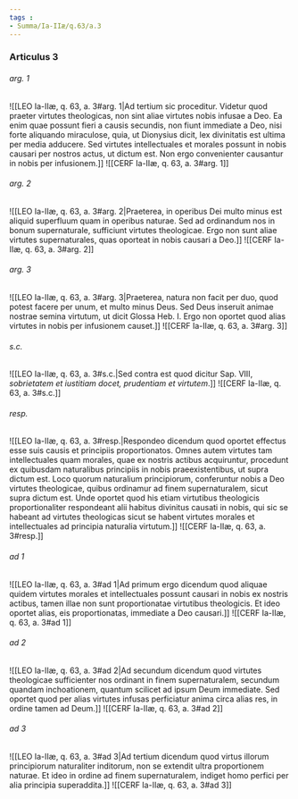 ```yaml
---
tags : 
- Summa/Ia-IIæ/q.63/a.3
---
```


### Articulus 3

###### arg. 1
![[LEO Ia-IIæ, q. 63, a. 3#arg. 1|Ad tertium sic proceditur. Videtur quod praeter virtutes theologicas, non sint aliae virtutes nobis infusae a Deo. Ea enim quae possunt fieri a causis secundis, non fiunt immediate a Deo, nisi forte aliquando miraculose, quia, ut Dionysius dicit, lex divinitatis est ultima per media adducere. Sed virtutes intellectuales et morales possunt in nobis causari per nostros actus, ut dictum est. Non ergo convenienter causantur in nobis per infusionem.]]
![[CERF Ia-IIæ, q. 63, a. 3#arg. 1]]

###### arg. 2
![[LEO Ia-IIæ, q. 63, a. 3#arg. 2|Praeterea, in operibus Dei multo minus est aliquid superfluum quam in operibus naturae. Sed ad ordinandum nos in bonum supernaturale, sufficiunt virtutes theologicae. Ergo non sunt aliae virtutes supernaturales, quas oporteat in nobis causari a Deo.]]
![[CERF Ia-IIæ, q. 63, a. 3#arg. 2]]

###### arg. 3
![[LEO Ia-IIæ, q. 63, a. 3#arg. 3|Praeterea, natura non facit per duo, quod potest facere per unum, et multo minus Deus. Sed Deus inseruit animae nostrae semina virtutum, ut dicit Glossa Heb. I. Ergo non oportet quod alias virtutes in nobis per infusionem causet.]]
![[CERF Ia-IIæ, q. 63, a. 3#arg. 3]]

###### s.c.
![[LEO Ia-IIæ, q. 63, a. 3#s.c.|Sed contra est quod dicitur Sap. VIII, *sobrietatem et iustitiam docet, prudentiam et virtutem*.]]
![[CERF Ia-IIæ, q. 63, a. 3#s.c.]]

###### resp.
![[LEO Ia-IIæ, q. 63, a. 3#resp.|Respondeo dicendum quod oportet effectus esse suis causis et principiis proportionatos. Omnes autem virtutes tam intellectuales quam morales, quae ex nostris actibus acquiruntur, procedunt ex quibusdam naturalibus principiis in nobis praeexistentibus, ut supra dictum est. Loco quorum naturalium principiorum, conferuntur nobis a Deo virtutes theologicae, quibus ordinamur ad finem supernaturalem, sicut supra dictum est. Unde oportet quod his etiam virtutibus theologicis proportionaliter respondeant alii habitus divinitus causati in nobis, qui sic se habeant ad virtutes theologicas sicut se habent virtutes morales et intellectuales ad principia naturalia virtutum.]]
![[CERF Ia-IIæ, q. 63, a. 3#resp.]]

###### ad 1
![[LEO Ia-IIæ, q. 63, a. 3#ad 1|Ad primum ergo dicendum quod aliquae quidem virtutes morales et intellectuales possunt causari in nobis ex nostris actibus, tamen illae non sunt proportionatae virtutibus theologicis. Et ideo oportet alias, eis proportionatas, immediate a Deo causari.]]
![[CERF Ia-IIæ, q. 63, a. 3#ad 1]]

###### ad 2
![[LEO Ia-IIæ, q. 63, a. 3#ad 2|Ad secundum dicendum quod virtutes theologicae sufficienter nos ordinant in finem supernaturalem, secundum quandam inchoationem, quantum scilicet ad ipsum Deum immediate. Sed oportet quod per alias virtutes infusas perficiatur anima circa alias res, in ordine tamen ad Deum.]]
![[CERF Ia-IIæ, q. 63, a. 3#ad 2]]

###### ad 3
![[LEO Ia-IIæ, q. 63, a. 3#ad 3|Ad tertium dicendum quod virtus illorum principiorum naturaliter inditorum, non se extendit ultra proportionem naturae. Et ideo in ordine ad finem supernaturalem, indiget homo perfici per alia principia superaddita.]]
![[CERF Ia-IIæ, q. 63, a. 3#ad 3]]

